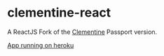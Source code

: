 # clementine-react
A ReactJS Fork of the [Clementine](http://clementinejs.com) Passport version. 

[App running on heroku](https://clementine-passport-react.herokuapp.com)
